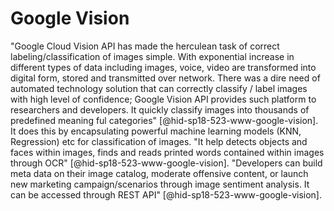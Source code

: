 Google Vision
=============

"Google Cloud Vision API has made the herculean task of correct
labeling/classification of images simple. With exponential increase in
different types of data including images, voice, video are transformed
into digital form, stored and transmitted over network. There was a dire
need of automated technology solution that can correctly classify /
label images with high level of confidence; Google Vision API provides
such platform to researchers and developers. It quickly classify images
into thousands of predefined meaning ful
categories" [@hid-sp18-523-www-google-vision]. It does this by
encapsulating powerful machine learning models (KNN, Regression) etc for
classification of images. "It help detects objects and faces within
images, finds and reads printed words contained within images through
OCR" [@hid-sp18-523-www-google-vision]. "Developers can build meta data
on their image catalog, moderate offensive content, or launch new
marketing campaign/scenarios through image sentiment analysis. It can be
accessed through REST API" [@hid-sp18-523-www-google-vision].
